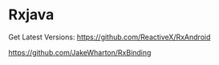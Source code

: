 # Rxjava

Get Latest Versions:
https://github.com/ReactiveX/RxAndroid

https://github.com/JakeWharton/RxBinding
